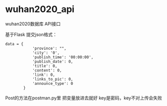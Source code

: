 # wuhan2020_api
wuhan2020数据库 API接口


基于Flask
提交json格式：

```
data = {
            'province': "",
            'city': '0',
            'publish_time': '00:00:00',
            'publish_date': 0,
            'title': 0,
            'content': 0,
            'link': 0,
            'links_to_pic': 0,
            'announce_type': 0
        }
```

Post的方法在postman.py里 把变量放进去就好 key是密码，key不对上传会失败
